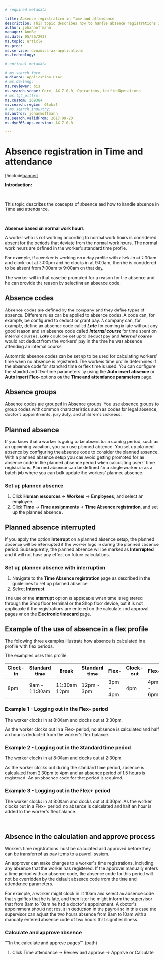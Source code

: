 ```yaml
---
# required metadata

title: Absence registration in Time and attendance
description: This topic describes how to handle absence registrations in Time and attendance.
author: johanhoffmann
manager: AnnBe
ms.date: 05/26/2017
ms.topic: article
ms.prod: 
ms.service: dynamics-ax-applications
ms.technology: 

# optional metadata

# ms.search.form:  
audience: Application User
# ms.devlang: 
ms.reviewer: bis
ms.search.scope: Core, AX 7.0.0, Operations, UnifiedOperations
# ms.tgt_pltfrm: 
ms.custom: 269384
ms.search.region: Global
# ms.search.industry: 
ms.author: johanhoffmann
ms.search.validFrom: 2017-09-20
ms.dyn365.ops.version: AX 7.0.0

---
```


# Absence registration in Time and attendance

[!include[banner](../includes/banner.md)]

**Introduction:**

 

This topic describes the concepts of absence and how to handle absence in Time and
attendance.

 

**Absence based on normal work hours**

A worker who is not working according to normal work hours is considered absent for the periods that deviate from the normal work hours. The normal work hours are defined in the worker's standard time profile.

For example, if a worker is working on a day profile with clock-in at 7:00am and
clock-out at 3:00pm and he clocks in at 9:00am, then he is considered to be absent
from 7:00am to 9:00am on that day. 

The worker will in that case be prompted for a reason for the absence and he can provide the reason by selecting an absence code.

## Absence codes
Absence codes are defined by the company and they define types of absence.
Different rules can be applied to absence codes. A code can, for
example, be configured to deduct or grant pay. A company can, for example, define an absence code called ***Late*** for coming in late without any good reason and an absence code called ***Internal course*** for time spent on internal courses. ***Late*** could be set up to deduct pay and ***Internal course*** would not deduct from the workers’ pay in the time he was absence attending an internal course.

Automatic absence codes can be set up to be used for calculating workers' time when no absence is registered. The workers time profile determines if the absence code for standard time or flex time is used. You can configure the standrd and flex-time parameters by using the **Auto insert absence** or **Auto insert Flex-** options on the **Time and attendance parameters** page.

## Absence groups

Absence codes are grouped in Absence groups. You use absence groups to group codes with common characteristics such as codes for legal
absence, doctor's appointments, jury duty, and children's sickness.


## Planned absence
If you know that a worker is going to be absent for a coming period, such as an upcoming vacation, you can use planned absence. You set up planned absence by configuring the absence code to consider the planned absence. With a planned absence setup you can avoid getting prompted for an absence code in the planned absence period when calculating users' time registrations. Planned absence can be defined for a single worker or as a batch job where you can bulk update the workers' planned absence.

### Set up planned absence
1.	Click **Human resources** -> **Workers** -> **Employees**, and select an employee.
2.	Click **Time** -> **Time assignments** -> **Time Absence registration**, and set up the planned absence . 

## Planned absence interrupted
If you apply the option **Interrupt** on a planned absence setup, the planned absence will
be interrupted if the worker logs in during the planned absence period. Subsequently, the planned absence will be marked as **Interrupted** and it will not have any effect on future calculations. 

### Set up planned absence with interruption
1.	Navigate to the **Time Absence registration** page as described in the guidelines to set up planned absence
2.	Select **Interrupt**.

The use of the **Interrupt** option is applicable when time is registered through the Shop floor terminal
or the Shop floor device, but it is not applicable if the registrations are entered on the
calculate and approval pages or on the **Electronic timecard** page.

## Example of the use of absence in a flex profile

The following three examples illustrate how absence is calculated in a profile
with flex periods.

The examples uses this profile.

| Clock-in | Standard time | Break        | Standard time | Flex-     | Clock-out | Flex+     |
|----------|---------------|--------------|---------------|-----------|-----------|-----------|
| 8pm      | 9am - 11:30am | 11:30am 12pm | 12pm - 3pm    | 3pm - 4pm | 4pm       | 4pm - 6pm |


### Example 1 - Logging out in the Flex- period

The worker clocks in at 8:00am and clocks out at 3:30pm.

As the worker clocks out in a Flex- period, no absence is calculated and half an
hour is deducted from the worker's flex balance.

### Example 2 - Logging out in the Standard time period

The worker clocks in at 8:00am and clocks out at 2:30pm. 

As the worker clocks out during the standard time period, absence is calculated from 2:30pm to 4pm and an absence period of 1.5 hours is registered. An an absence code for that period is required.

### Example 3 - Logging out in the Flex+ period

The worker clocks in at 8:00am and clocks out at 4:30pm. As the worker clocks out
in a Flex+ period, no absence is calculated and half an hour is added to the
worker's flex balance.

 
## Absence in the calculation and approve process

Workers time registrations must be calculated and approved before they can
be transferred as pay items to a payroll system. 

An approver can make changes to a worker's time registrations, including any absence that the worker has registered. If the approver manually enters a time period with an absence code, the absence code for this period will not be
overridden by the default absence code from the time and attendance parameters.

For example, a worker might clock in at 10am and select an absence code that signifies that he is late,
and then later he might inform the supervisor that from 8am to 10am he had a doctor's appointment. A doctor's appointment should not result in deduction in the payroll so in this case the supervisor can adjust the two hours absence from 8am to 10am with a manually entered absence code of two hours that signifies illness.

### Calculate and approve absence 
""In the calculate and approve pages"" (path)

1.	Click Time attendance -> Review and approve -> Approve or Calculate 


 

